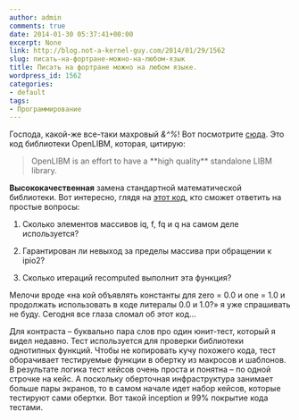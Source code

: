 ```yaml
---
author: admin
comments: true
date: 2014-01-30 05:37:41+00:00
excerpt: None
link: http://blog.not-a-kernel-guy.com/2014/01/29/1562
slug: писать-на-фортране-можно-на-любом-язык
title: Писать на фортране можно на любом языке.
wordpress_id: 1562
categories:
- default
tags:
- Программирование
---
```


Господа, какой-же все-таки махровый *&^%*! Вот посмотрите [сюда](https://github.com/JuliaLang/openlibm/blob/master/src/k_rem_pio2.c#L294). Это код библиотеки OpenLIBM, которая, цитирую:



<blockquote>OpenLIBM is an effort to have a **high quality** standalone LIBM library.</blockquote>



**Высококачественная** замена стандартной математической библиотеки. Вот интересно, глядя на [этот код](https://github.com/JuliaLang/openlibm/blob/master/src/k_rem_pio2.c#L294), кто сможет ответить на простые вопросы:




	
  1. Сколько элементов массивов iq, f, fq и q на самом деле используется?

	
  2. Гарантирован ли невыход за пределы массива при обращении к ipio2?

	
  3. Сколько итераций recomputed выполнит эта функция?



Мелочи вроде «на кой объявлять константы для zero = 0.0 и one = 1.0 и продолжать использовать в коде литералы 0.0 и 1.0?» я уже спрашивать не буду. Сегодня все глаза сломал об этот код...

Для контраста – буквально пара слов про один юнит-тест, который я видел недавно. Тест используется для проверки библиотеки однотипных функций. Чтобы не копировать кучу похожего кода, тест оборачивает тестируемые функции в обертку из макросов и шаблонов. В результате логика тест кейсов очень проста и понятна – по одной строчке на кейс. А поскольку оберточная инфраструктура занимает больше пары экранов, то в самом начале идет набор кейсов, которые тестируют сами обертки. Вот такой inception и 99% покрытие кода тестами. 

